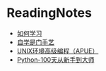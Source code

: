 # ReadingNotes

* [如何学习](./how-to-learn/)
* [自学是门手艺](./the-craft-of-selfteaching.md)
* [UNIX环境高级编程（APUE）](./apue.md)
* [Python-100天从新手到大师](./python-100-days/summary.md)